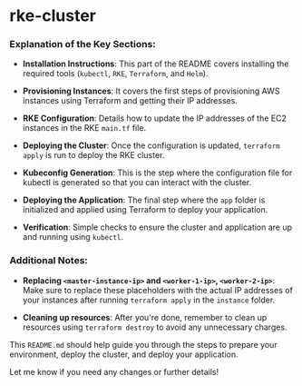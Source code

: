 # rke-cluster


### Explanation of the Key Sections:

- **Installation Instructions**: This part of the README covers installing the required tools (`kubectl`, `RKE`, `Terraform`, and `Helm`).
  
- **Provisioning Instances**: It covers the first steps of provisioning AWS instances using Terraform and getting their IP addresses.

- **RKE Configuration**: Details how to update the IP addresses of the EC2 instances in the RKE `main.tf` file.

- **Deploying the Cluster**: Once the configuration is updated, `terraform apply` is run to deploy the RKE cluster.

- **Kubeconfig Generation**: This is the step where the configuration file for kubectl is generated so that you can interact with the cluster.

- **Deploying the Application**: The final step where the `app` folder is initialized and applied using Terraform to deploy your application.

- **Verification**: Simple checks to ensure the cluster and application are up and running using `kubectl`.

### Additional Notes:
- **Replacing `<master-instance-ip>` and `<worker-1-ip>`, `<worker-2-ip>`**: Make sure to replace these placeholders with the actual IP addresses of your instances after running `terraform apply` in the `instance` folder.
  
- **Cleaning up resources**: After you're done, remember to clean up resources using `terraform destroy` to avoid any unnecessary charges.

This `README.md` should help guide you through the steps to prepare your environment, deploy the cluster, and deploy your application.

Let me know if you need any changes or further details!
